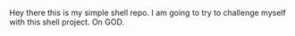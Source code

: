 Hey there this is my simple shell repo.
I am going to try to challenge myself with this shell project.
On GOD.